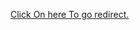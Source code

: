[Click On here To go redirect.](file:///C:/Users/child/IdeaProjects/sample-vulnerable-app-kotlin-spring/springweb.html)
